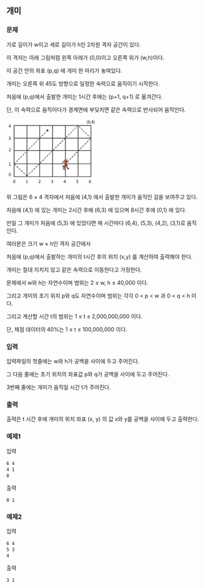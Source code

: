 ## 개미

### 문제


가로 길이가 w이고 세로 길이가 h인 2차원 격자 공간이 있다. 

이 격자는 아래 그림처럼 왼쪽 아래가 (0,0)이고 오른쪽 위가 (w,h)이다. 

이 공간 안의 좌표 (p,q) 에 개미 한 마리가 놓여있다. 

개미는 오른쪽 위 45도 방향으로 일정한 속력으로 움직이기 시작한다. 

처음에 (p,q)에서 출발한 개미는 1시간 후에는 (p+1, q+1) 로 옮겨간다.


단, 이 속력으로 움직이다가 경계면에 부딪치면 같은 속력으로 반사되어 움직인다.

![그림01](21_fig_01.png)


위 그림은 6 × 4 격자에서 처음에 (4,1) 에서 출발한 개미가 움직인 길을 보여주고 있다. 

처음에 (4,1) 에 있는 개미는 2시간 후에 (6,3) 에 있으며 8시간 후에 (0,1) 에 있다. 

만일 그 개미가 처음에 (5,3) 에 있었다면 매 시간마다 (6,4), (5,3), (4,2), (3,1)로 움직인다.

 

여러분은 크기 w × h인 격자 공간에서 

처음에 (p,q)에서 출발하는 개미의 t시간 후의 위치 (x,y) 를 계산하여 출력해야 한다. 

개미는 절대 지치지 않고 같은 속력으로 이동한다고 가정한다.

 

문제에서 w와 h는 자연수이며 범위는 2 ≤ w, h ≤ 40,000 이다. 

그리고 개미의 초기 위치 p와 q도 자연수이며 범위는 각각 0 < p < w 과 0 < q < h 이다. 

그리고 계산할 시간 t의 범위는 1 ≤ t ≤ 2,000,000,000 이다. 

단, 채점 데이터의 40%는 1 ≤ t ≤ 100,000,000 이다.

 


### 입력
입력파일의 첫줄에는 w와 h가 공백을 사이에 두고 주어진다.

그 다음 줄에는 초기 위치의 좌표값 p와 q가 공백을 사이에 두고 주어진다. 

3번째 줄에는 개미가 움직일 시간 t가 주어진다.




### 출력
출력은 t 시간 후에 개미의 위치 좌표 (x, y) 의 값 x와 y를 공백을 사이에 두고 출력한다.




### 예제1
입력
```
6 4 
4 1 
8
```

출력
```
0 1
```

### 예제2
입력
```
6 4 
5 3 
4
```

출력
```
3 1
```